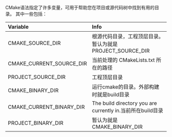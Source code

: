 CMake语法指定了许多变量，可用于帮助您在项目或源代码树中找到有用的目录。 其中一些包括：

| Variable                 | Info                                                       |
| :----------------------- | :--------------------------------------------------------- |
| CMAKE_SOURCE_DIR         | 根源代码目录，工程顶层目录。暂认为就是PROJECT_SOURCE_DIR   |
| CMAKE_CURRENT_SOURCE_DIR | 当前处理的 CMakeLists.txt 所在的路径                       |
| PROJECT_SOURCE_DIR       | 工程顶层目录                                               |
| CMAKE_BINARY_DIR         | 运行cmake的目录。外部构建时就是build目录                   |
| CMAKE_CURRENT_BINARY_DIR | The build directory you are currently in.当前所在build目录 |
| PROJECT_BINARY_DIR       | 暂认为就是CMAKE_BINARY_DIR     |